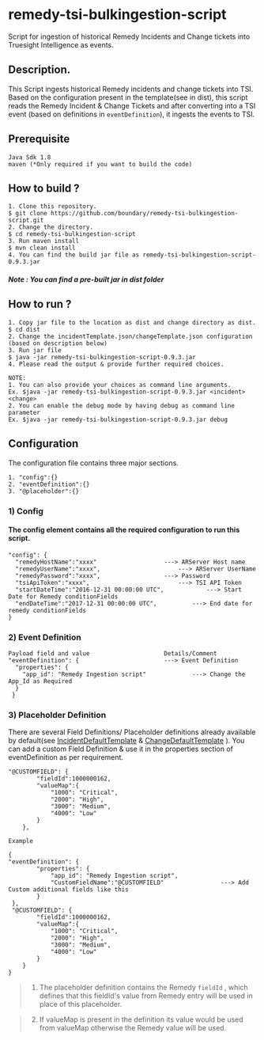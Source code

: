 # remedy-tsi-bulkingestion-script
Script for ingestion of historical Remedy Incidents and Change tickets into Truesight Intelligence as events.
## Description.

This Script ingests historical Remedy incidents and change tickets into TSI. Based on the configuration present in the template(see in dist), this script reads the Remedy Incident & Change Tickets and after converting into a TSI event (based on definitions in  `eventDefinition`), it ingests the events to TSI.


## Prerequisite 
```
Java Sdk 1.8
maven (*Only required if you want to build the code)
```
## How to build ? 
```
1. Clone this repository.
$ git clone https://github.com/boundary/remedy-tsi-bulkingestion-script.git
2. Change the directory.
$ cd remedy-tsi-bulkingestion-script
3. Run maven install
$ mvn clean install
4. You can find the build jar file as remedy-tsi-bulkingestion-script-0.9.3.jar
```
##### Note : You can find a pre-built jar in dist folder

## How to run ?
```
1. Copy jar file to the location as dist and change directory as dist.
$ cd dist
2. Change the incidentTemplate.json/changeTemplate.json configuration (based on description below)
3. Run jar file
$ java -jar remedy-tsi-bulkingestion-script-0.9.3.jar
4. Please read the output & provide further required choices.
```
```
NOTE:
1. You can also provide your choices as command line arguments.
Ex. $java -jar remedy-tsi-bulkingestion-script-0.9.3.jar <incident> <change>
2. You can enable the debug mode by having debug as command line parameter 
Ex. $java -jar remedy-tsi-bulkingestion-script-0.9.3.jar debug
```
## Configuration
   The configuration file contains three major sections.


    1. "config":{}
    2. "eventDefinition":{}
    3. "@placeholder":{}


### 1) Config

#### The config element contains all the required configuration to run this script.
```
"config": {
  "remedyHostName":"xxxx"  					---> ARServer Host name
  "remedyUserName":"xxxx",  					---> ARServer UserName
  "remedyPassword":"xxxx",					---> Password
  "tsiApiToken":"xxxx",       					---> TSI API Token
  "startDateTime":"2016-12-31 00:00:00 UTC", 	 		---> Start Date for Remedy conditionFields
  "endDateTime":"2017-12-31 00:00:00 UTC", 			---> End date for remedy conditionFields
}

```


### 2) Event Definition
```
Payload field and value						Details/Comment
"eventDefinition": {						---> Event Definition
  "properties": {
    "app_id": "Remedy Ingestion script" 			---> Change the App_Id as Required
  }
 }
```

### 3) Placeholder Definition 
There are several Field Definitions/ Placeholder definitions already available by default(see [IncidentDefaultTemplate](https://github.com/boundary/remedy-tsi-bulkingestion-script/blob/master/templates/incidentDefaultTemplate.json) & [ChangeDefaultTemplate](https://github.com/boundary/remedy-tsi-bulkingestion-script/blob/master/templates/changeDefaultTemplate.json) ). You can add a custom Field Definition & use it in the properties section of eventDefinition as per requirement.
```
"@CUSTOMFIELD": {
		"fieldId":1000000162,
		"valueMap":{
			"1000": "Critical",
			"2000": "High",
			"3000": "Medium",
			"4000": "Low"
		}
	},
```

```
Example

{
"eventDefinition": {						  
		"properties": {
			"app_id": "Remedy Ingestion script",
			"CustomFieldName":"@CUSTOMFIELD"				---> Add Custom additional fields like this
		}
 },
 "@CUSTOMFIELD": {
		"fieldId":1000000162,
		"valueMap":{
			"1000": "Critical",
			"2000": "High",
			"3000": "Medium",
			"4000": "Low"
		}
	}
}
```
> 1. The placeholder definition contains the Remedy `fieldId` , which defines that this fieldId's value from Remedy entry will be used in place of this placeholder.

> 2. If valueMap is present in the definition its value would be used from valueMap otherwise the Remedy value will be used.


